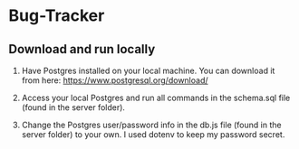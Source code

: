 # Bug-Tracker

## Download and run locally

1. Have Postgres installed on your local machine. You can download it from here: https://www.postgresql.org/download/

2. Access your local Postgres and run all commands in the schema.sql file (found in the server folder).

3. Change the Postgres user/password info in the db.js file (found in the server folder) to your own. I used dotenv to keep my password secret.
